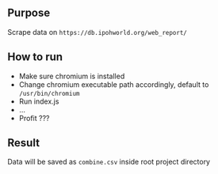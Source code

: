 ## Purpose

Scrape data on `https://db.ipohworld.org/web_report/`

## How to run

- Make sure chromium is installed
- Change chromium executable path accordingly, default to `/usr/bin/chromium`
- Run index.js
- ...
- Profit ???

## Result

Data will be saved as `combine.csv` inside root project directory
